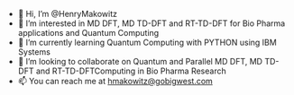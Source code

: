 - 👋 Hi, I’m @HenryMakowitz
- 👀 I’m interested in MD DFT, MD TD-DFT and RT-TD-DFT for Bio Pharma applications and Quantum Computing
- 🌱 I’m currently learning Quantum Computing with PYTHON using IBM Systems
- 💞️ I’m looking to collaborate on Quantum and Parallel MD DFT, MD TD-DFT and RT-TD-DFTComputing in Bio Pharma Research
- 📫 You can reach me at hmakowitz@gobigwest.com

<!---
HenryMakowitz/HenryMakowitz is a ✨ special ✨ repository because its `README.md` (this file) appears on your GitHub profile.
You can click the Preview link to take a look at your changes.
--->
